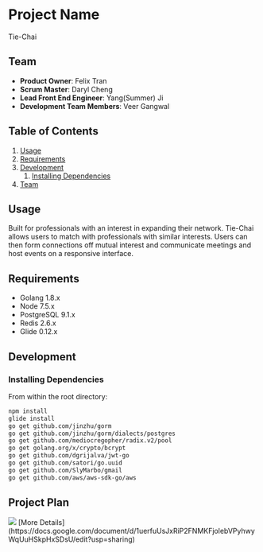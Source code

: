 # Project Name

Tie-Chai 

## Team

  - __Product Owner__: Felix Tran
  - __Scrum Master__: Daryl Cheng
  - __Lead Front End Engineer__: Yang(Summer) Ji
  - __Development Team Members__: Veer Gangwal

## Table of Contents

1. [Usage](#Usage)
1. [Requirements](#requirements)
1. [Development](#development)
    1. [Installing Dependencies](#installing-dependencies)
1. [Team](#team)

## Usage

Built for professionals with an interest in expanding their network. Tie-Chai allows users to match with professionals with similar interests. Users can then form connections off mutual interest and communicate meetings and host events on a responsive interface.

## Requirements

- Golang 1.8.x
- Node 7.5.x
- PostgreSQL 9.1.x
- Redis 2.6.x
- Glide 0.12.x

## Development

### Installing Dependencies

From within the root directory:

```sh
npm install
glide install
go get github.com/jinzhu/gorm
go get github.com/jinzhu/gorm/dialects/postgres
go get github.com/mediocregopher/radix.v2/pool
go get golang.org/x/crypto/bcrypt
go get github.com/dgrijalva/jwt-go
go get github.com/satori/go.uuid
go get github.com/SlyMarbo/gmail
go get github.com/aws/aws-sdk-go/aws
```

## Project Plan
<img src="https://lh4.googleusercontent.com/mNlsqtyyArQIrWP_tQSINa7wHkVQN6kwSIg_TuUyEAGOadL_AdLnXSnn_Wth_L6gYXNejYsj68OuhmGkviJJuu8X4s9GKYNsWBUOPdQFIyr4k22AUO646V4Lg9gXHxN-TWaiOCLD" />
[More Details](https://docs.google.com/document/d/1uerfuUsJxRiP2FNMKFjolebVPyhwyWqUuHSkpHxSDsU/edit?usp=sharing)

